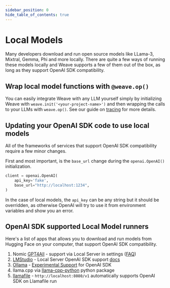 ```yaml
---
sidebar_position: 0
hide_table_of_contents: true
---
```


# Local Models

Many developers download and run open source models like LLama-3, Mixtral, Gemma, Phi and more locally. There are quite a few ways of running these models locally and Weave supports a few of them out of the box, as long as they support OpenAI SDK compatibility.

## Wrap local model functions with `@weave.op()`

You can easily integrate Weave with any LLM yourself simply by initializing Weave with `weave.init('<your-project-name>')` and then wrapping the calls to your LLMs with `weave.op()`. See our guide on [tracing](/guides/tracking/tracing) for more details.

## Updating your OpenAI SDK code to use local models

All of the frameworks of services that support OpenAI SDK compatibility require a few minor changes.

First and most important, is the `base_url` change during the `openai.OpenAI()` initialization.

```python
client = openai.OpenAI(
    api_key='fake',
    base_url="http://localhost:1234",
)
```

In the case of local models, the `api_key` can be any string but it should be overridden, as otherwise OpenAI will try to use it from environment variables and show you an error.

## OpenAI SDK supported Local Model runners

Here's a list of apps that allows you to download and run models from Hugging Face on your computer, that support OpenAI SDK compatibility.

1. Nomic [GPT4All](https://www.nomic.ai/gpt4all) - support via Local Server in settings ([FAQ](https://docs.gpt4all.io/gpt4all_help/faq.html))
1. [LMStudio](https://lmstudio.ai/) - Local Server OpenAI SDK support [docs](https://lmstudio.ai/docs/local-server)
1. [Ollama](https://ollama.com/) - [Experimental Support](https://github.com/ollama/ollama/blob/main/docs/openai.md) for OpenAI SDK
1. llama.cpp via [llama-cpp-python](https://llama-cpp-python.readthedocs.io/en/latest/server/) python package
1. [llamafile](https://github.com/Mozilla-Ocho/llamafile#other-example-llamafiles) - `http://localhost:8080/v1` automatically supports OpenAI SDK on Llamafile run

